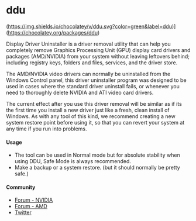# ddu
(https://img.shields.io/chocolatey/v/ddu.svg?color=green&label=ddu)](https://chocolatey.org/packages/ddu)

Display Driver Uninstaller is a driver removal utility that can help you completely remove Graphics Processing Unit (GPU) display card drivers and packages (AMD/NVIDIA) from your system without leaving leftovers behind; including registry keys, folders and files, services, and the driver store.

The AMD/NVIDIA video drivers can normally be uninstalled from the Windows Control panel, this driver uninstaller program was designed to be used in cases where the standard driver uninstall fails, or whenever you need to thoroughly delete NVIDIA and ATI video card drivers.

The current effect after you use this driver removal will be similar as if its the first time you install a new driver just like a fresh, clean install of Windows. As with any tool of this kind, we recommend creating a new system restore point before using it, so that you can revert your system at any time if you run into problems.

#### Usage
* The tool can be used in Normal mode but for absolute stability when using DDU, Safe Mode is always recommended.
* Make a backup or a system restore. (but it should normally be pretty safe.)

#### Community
* [Forum - NVIDIA](http://forums.guru3d.com/showthread.php?t=379506#posts)
* [Forum - AMD](http://forums.guru3d.com/showthread.php?t=379505#posts)
* [Twitter](https://twitter.com/Wagnard)
